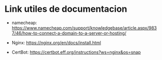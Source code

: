 # Link utiles de documentacion

* namecheap: https://www.namecheap.com/support/knowledgebase/article.aspx/9837/46/how-to-connect-a-domain-to-a-server-or-hosting/

* Nginx: https://nginx.org/en/docs/install.html

* CertBot: https://certbot.eff.org/instructions?ws=nginx&os=snap